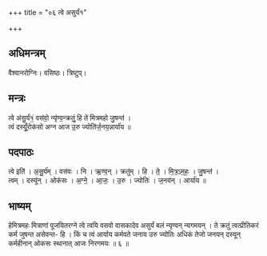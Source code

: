 +++
title = "०६ त्वे असुर्यं१"

+++
## अधिमन्त्रम्
वैश्वानरोग्निः। वसिष्ठः। त्रिष्टुप्।

## मन्त्रः
त्वे अ॑सु॒र्यं१॒॑ वस॑वो॒ न्यृ॑ण्व॒न्क्रतुं॒ हि ते॑ मित्रमहो जु॒षन्त॑ ।  
त्वं दस्यूँ॒रोक॑सो अग्न आज उ॒रु ज्योति॑र्ज॒नय॒न्नार्या॑य ॥

## पदपाठः
त्वे इति॑ । अ॒सु॒र्य॑म् । वस॑वः । नि । ऋ॒ण्व॒न् । क्रतु॑म् । हि । ते॒ । मि॒त्र॒ऽम॒हः॒ । जु॒षन्त॑ ।  
त्वम् । दस्यू॑न् । ओक॑सः । अ॒ग्ने॒ । आ॒जः॒ । उ॒रु । ज्योतिः॑ । ज॒नय॑न् । आर्या॑य ॥

## भाष्यम्
हेमित्रमहः मित्राणां पूजयितरग्ने त्वे त्वयि वसवो वासकादेव असुर्यं बलं न्यृण्वन् न्यगमयन् । ते क्रतुं त्वत्प्रीतिकरं कर्म जुषन्त असेवन्त- हि । किं च त्वं आर्याय कर्मवते जनाय उरु ज्योतिः अधिकं तेजो जनयन् दस्यून् कर्महीनान् ओकसः स्थानात् आजः निरगमयः ॥ ६ ॥